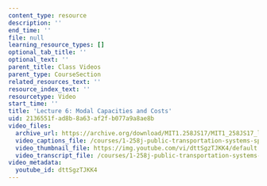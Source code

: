 ```yaml
---
content_type: resource
description: ''
end_time: ''
file: null
learning_resource_types: []
optional_tab_title: ''
optional_text: ''
parent_title: Class Videos
parent_type: CourseSection
related_resources_text: ''
resource_index_text: ''
resourcetype: Video
start_time: ''
title: 'Lecture 6: Modal Capacities and Costs'
uid: 2136551f-ad8b-8a63-af2f-b077a9a8ae8b
video_files:
  archive_url: https://archive.org/download/MIT1.258JS17/MIT1_258JS17_lec06_300k.mp4
  video_captions_file: /courses/1-258j-public-transportation-systems-spring-2017/1549b65ebff15410945b98341349280c_dttSgzTJKK4.vtt
  video_thumbnail_file: https://img.youtube.com/vi/dttSgzTJKK4/default.jpg
  video_transcript_file: /courses/1-258j-public-transportation-systems-spring-2017/5913bec776a0ffc168993f2359d9eb15_dttSgzTJKK4.pdf
video_metadata:
  youtube_id: dttSgzTJKK4
---
```


